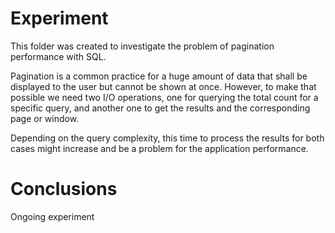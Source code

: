 # Experiment
This folder was created to investigate the problem of pagination performance with SQL.

Pagination is a common practice for a huge amount of data that shall be displayed to the user
but cannot be shown at once. However, to make that possible we need two I/O operations, one for
querying the total count for a specific query, and another one to get the results and the 
corresponding page or window.

Depending on the query complexity, this time to process the results for both cases might
increase and be a problem for the application performance.

# Conclusions
Ongoing experiment